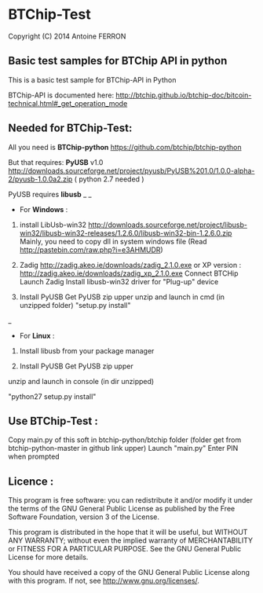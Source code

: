 BTChip-Test
===========
Copyright (C) 2014  Antoine FERRON

Basic test samples for BTChip API in python
-------------------------------------------

This is a basic test sample for BTChip-API in Python

BTChip-API is documented here:
http://btchip.github.io/btchip-doc/bitcoin-technical.html#_get_operation_mode


Needed for BTChip-Test:
-----------------------
All you need is **BTChip-python**
https://github.com/btchip/btchip-python

But that requires:
**PyUSB** v1.0 http://downloads.sourceforge.net/project/pyusb/PyUSB%201.0/1.0.0-alpha-2/pyusb-1.0.0a2.zip
( python 2.7 needed )

PyUSB requires **libusb**
_
_

- For **Windows** :

1) install LibUsb-win32
http://downloads.sourceforge.net/project/libusb-win32/libusb-win32-releases/1.2.6.0/libusb-win32-bin-1.2.6.0.zip
Mainly, you need to copy dll in system windows file (Read http://pastebin.com/raw.php?i=e3AHMUDR)

2) Zadig
http://zadig.akeo.ie/downloads/zadig_2.1.0.exe
or XP version : http://zadig.akeo.ie/downloads/zadig_xp_2.1.0.exe
Connect BTCHip
Launch Zadig
Install libusb-win32 driver for "Plug-up" device

3) Install PyUSB
Get PyUSB zip upper
unzip and launch in cmd (in unzipped folder)
"setup.py install"

_

- For **Linux** :

1) Install libusb from your package manager

2) Install PyUSB
Get PyUSB zip upper

unzip and launch in console (in dir unzipped)

"python27 setup.py install"


Use BTChip-Test :
-----------------
Copy main.py of this soft in btchip-python/btchip folder
(folder get from btchip-python-master in github link upper)
Launch "main.py"
Enter PIN when prompted


Licence :
----------
This program is free software: you can redistribute it and/or modify
it under the terms of the GNU General Public License as published by
the Free Software Foundation, version 3 of the License.

This program is distributed in the hope that it will be useful,
but WITHOUT ANY WARRANTY; without even the implied warranty of
MERCHANTABILITY or FITNESS FOR A PARTICULAR PURPOSE.  See the
GNU General Public License for more details.

You should have received a copy of the GNU General Public License
along with this program.  If not, see <http://www.gnu.org/licenses/>.

